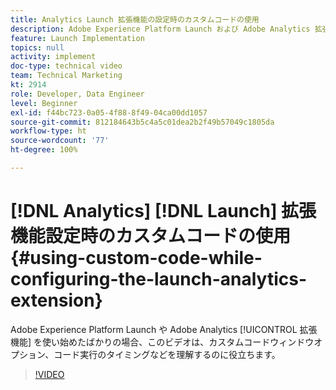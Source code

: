 ```yaml
---
title: Analytics Launch 拡張機能の設定時のカスタムコードの使用
description: Adobe Experience Platform Launch および Adobe Analytics 拡張機能を使い始めたばかりのユーザーは、このビデオを視聴すると、カスタムコードウィンドウオプション、コード実行のタイミングなどを理解するのに役立ちます。
feature: Launch Implementation
topics: null
activity: implement
doc-type: technical video
team: Technical Marketing
kt: 2914
role: Developer, Data Engineer
level: Beginner
exl-id: f44bc723-0a05-4f88-8f49-04ca00dd1057
source-git-commit: 812184643b5c4a5c01dea2b2f49b57049c1805da
workflow-type: ht
source-wordcount: '77'
ht-degree: 100%

---
```


# [!DNL Analytics] [!DNL Launch] 拡張機能設定時のカスタムコードの使用 {#using-custom-code-while-configuring-the-launch-analytics-extension}

Adobe Experience Platform Launch や Adobe Analytics [!UICONTROL 拡張機能] を使い始めたばかりの場合、このビデオは、カスタムコードウィンドウオプション、コード実行のタイミングなどを理解するのに役立ちます。

>[!VIDEO](https://video.tv.adobe.com/v/27272/?quality=12&learn=on)
